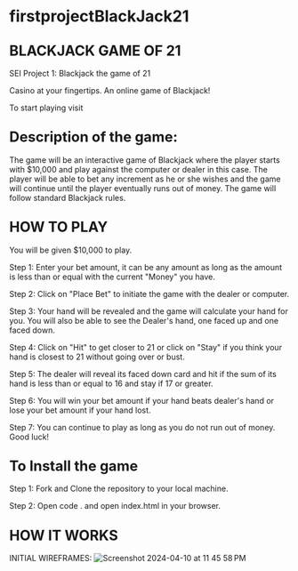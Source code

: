 # firstprojectBlackJack21

## <span style="font-size:larger;">**BLACKJACK GAME OF 21**</span>

SEI Project 1: Blackjack the game of 21

Casino at your fingertips. An online game of Blackjack!

To start playing visit 

## <span style="font-size:larger;">**Description of the game:**</span>

The game will be an interactive game of Blackjack where the player starts with $10,000 and play against the computer or dealer in this case. The player will be able to bet any increment as he or she wishes and the game will continue until the player eventually runs out of money. The game will follow standard Blackjack rules.

## <span style="font-size:larger;">**HOW TO PLAY**</span>

You will be given $10,000 to play.

Step 1: Enter your bet amount, it can be any amount as long as the amount is less than or equal with the current "Money" you have. 

Step 2: Click on "Place Bet" to initiate the game with the dealer or computer.

Step 3: Your hand will be revealed and the game will calculate your hand for you. You will also be able to see the Dealer's hand, one faced up and one faced down. 

Step 4: Click on "Hit" to get closer to 21 or click on "Stay" if you think your hand is closest to 21 without going over or bust. 

Step 5: The dealer will reveal its faced down card and hit if the sum of its hand is less than or equal to 16 and stay if 17 or greater. 

Step 6: You will win your bet amount if your hand beats dealer's hand or lose your bet amount if your hand lost. 

Step 7: You can continue to play as long as you do not run out of money. Good luck!


## <span style="font-size:larger;">**To Install the game**</span>

Step 1: Fork and Clone the repository to your local machine.

Step 2: Open code . and open index.html in your browser.


## <span style="font-size:larger;">**HOW IT WORKS**</span>



INITIAL WIREFRAMES:
![Screenshot 2024-04-10 at 11 45 58 PM](https://github.com/brianjkim94/firstprojectBlackJack21/assets/159219608/b09c83b9-054e-4e65-88c7-cb9040693ab8)
